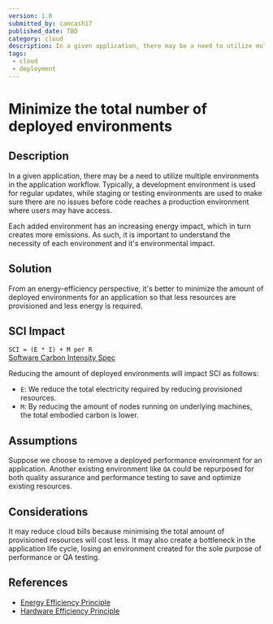 ```yaml
---
version: 1.0
submitted_by: camcash17
published_date: TBD
category: cloud
description: In a given application, there may be a need to utilize multiple environments in the application workflow. Typically, a development environment is used for regular updates, while staging or testing enviroments are used to make sure there are no issues before code reaches a production environment where users may have access. Each added environment has an increasing energy impact, which in turn creates more emissions. As such, it is important to understand the necessity of each enviroment and it's environmental impact.
tags: 
 - cloud
 - deployment
---
```


# Minimize the total number of deployed environments

## Description

In a given application, there may be a need to utilize multiple environments in the application workflow. Typically, a development environment is used for regular updates, while staging or testing environments are used to make sure there are no issues before code reaches a production environment where users may have access.

Each added environment has an increasing energy impact, which in turn creates more emissions. As such, it is important to understand the necessity of each environment and it's environmental impact.

## Solution

From an energy-efficiency perspective, it's better to minimize the amount of deployed environments for an application so that less resources are provisioned and less energy is required.

## SCI Impact

`SCI = (E * I) + M per R`  
[Software Carbon Intensity Spec](https://grnsft.org/sci)

Reducing the amount of deployed environments will impact SCI as follows:

- `E`: We reduce the total electricity required by reducing provisioned resources.
- `M`: By reducing the amount of nodes running on underlying machines, the total embodied carbon is lower.

## Assumptions

Suppose we choose to remove a deployed performance environment for an application. Another existing environment like `QA` could be repurposed for both quality assurance and performance testing to save and optimize existing resources.

## Considerations

It may reduce cloud bills because minimising the total amount of provisioned resources will cost less. It may also create a bottleneck in the application life cycle, losing an environment created for the sole purpose of performance or QA testing.

## References

- [Energy Efficiency Principle](https://learn.greensoftware.foundation/practitioner/energy-efficiency)
- [Hardware Efficiency Principle](https://learn.greensoftware.foundation/practitioner/hardware-efficiency/)
